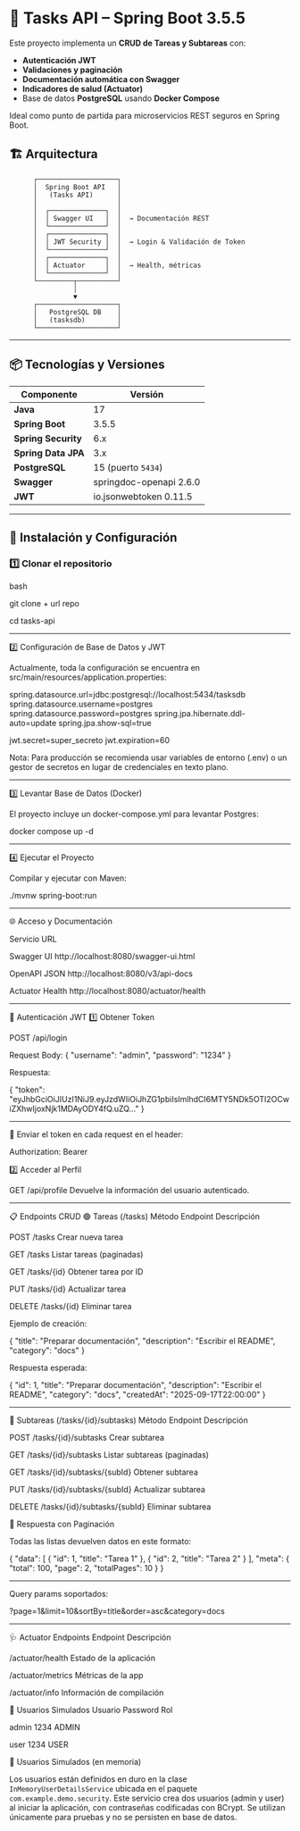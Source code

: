 # 📝 Tasks API – Spring Boot 3.5.5

Este proyecto implementa un **CRUD de Tareas y Subtareas** con:
- **Autenticación JWT**
- **Validaciones y paginación**
- **Documentación automática con Swagger**
- **Indicadores de salud (Actuator)**
- Base de datos **PostgreSQL** usando **Docker Compose**

Ideal como punto de partida para microservicios REST seguros en Spring Boot.

## 🏗️ Arquitectura
          ┌────────────────────┐
          │  Spring Boot API   │
          │   (Tasks API)      │
          │                    │
          │  ┌──────────────┐  │
          │  │ Swagger UI   │  │  → Documentación REST
          │  └──────────────┘  │
          │  ┌──────────────┐  │
          │  │ JWT Security │  │  → Login & Validación de Token
          │  └──────────────┘  │
          │  ┌──────────────┐  │
          │  │ Actuator     │  │  → Health, métricas
          │  └──────────────┘  │
          └─────────┬──────────┘
                    │
                    ▼
          ┌────────────────────┐
          │   PostgreSQL DB    │
          │   (tasksdb)        │
          └────────────────────┘

---

## 📦 Tecnologías y Versiones

| Componente              | Versión |
|------------------------|---------|
| **Java**              | 17 |
| **Spring Boot**       | 3.5.5 |
| **Spring Security**   | 6.x |
| **Spring Data JPA**   | 3.x |
| **PostgreSQL**        | 15 (puerto `5434`) |
| **Swagger**           | springdoc-openapi 2.6.0 |
| **JWT**               | io.jsonwebtoken 0.11.5 |

---

## 🚀 Instalación y Configuración

### 1️⃣ Clonar el repositorio

bash

git clone + url repo

cd tasks-api

---

2️⃣ Configuración de Base de Datos y JWT

Actualmente, toda la configuración se encuentra en src/main/resources/application.properties:

spring.datasource.url=jdbc:postgresql://localhost:5434/tasksdb
spring.datasource.username=postgres
spring.datasource.password=postgres
spring.jpa.hibernate.ddl-auto=update
spring.jpa.show-sql=true

jwt.secret=super_secreto
jwt.expiration=60


Nota: Para producción se recomienda usar variables de entorno (.env) o un gestor de secretos en lugar de credenciales en texto plano.

---

3️⃣ Levantar Base de Datos (Docker)

El proyecto incluye un docker-compose.yml para levantar Postgres:

docker compose up -d

---

4️⃣ Ejecutar el Proyecto

Compilar y ejecutar con Maven:

./mvnw spring-boot:run

---
🌐 Acceso y Documentación

Servicio	URL

Swagger UI	http://localhost:8080/swagger-ui.html

OpenAPI JSON	http://localhost:8080/v3/api-docs

Actuator Health	http://localhost:8080/actuator/health


---
🔑 Autenticación JWT
1️⃣ Obtener Token

POST /api/login

Request Body:
{
  "username": "admin",
  "password": "1234"
}

Respuesta:

{
  "token": "eyJhbGciOiJIUzI1NiJ9.eyJzdWIiOiJhZG1pbiIsImlhdCI6MTY5NDk5OTI2OCwiZXhwIjoxNjk1MDAyODY4fQ.uZQ..."
}

---

📌 Enviar el token en cada request en el header:

Authorization: Bearer <token>

2️⃣ Acceder al Perfil

GET /api/profile
Devuelve la información del usuario autenticado.

---

📋 Endpoints CRUD
🟢 Tareas (/tasks)
Método	Endpoint	Descripción

POST	/tasks	Crear nueva tarea

GET	/tasks	Listar tareas (paginadas)

GET	/tasks/{id}	Obtener tarea por ID

PUT	/tasks/{id}	Actualizar tarea

DELETE	/tasks/{id}	Eliminar tarea


Ejemplo de creación:

{
  "title": "Preparar documentación",
  "description": "Escribir el README",
  "category": "docs"
}

Respuesta esperada:

{
  "id": 1,
  "title": "Preparar documentación",
  "description": "Escribir el README",
  "category": "docs",
  "createdAt": "2025-09-17T22:00:00"
}

---

🔵 Subtareas (/tasks/{id}/subtasks)
Método	Endpoint	Descripción

POST	/tasks/{id}/subtasks	Crear subtarea

GET	/tasks/{id}/subtasks	Listar subtareas (paginadas)

GET	/tasks/{id}/subtasks/{subId}	Obtener subtarea

PUT	/tasks/{id}/subtasks/{subId}	Actualizar subtarea

DELETE	/tasks/{id}/subtasks/{subId}	Eliminar subtarea

📄 Respuesta con Paginación

Todas las listas devuelven datos en este formato:

{
  "data": [
    { "id": 1, "title": "Tarea 1" },
    { "id": 2, "title": "Tarea 2" }
  ],
  "meta": {
    "total": 100,
    "page": 2,
    "totalPages": 10
  }
}

---

Query params soportados:

?page=1&limit=10&sortBy=title&order=asc&category=docs

---

🩺 Actuator Endpoints
Endpoint	Descripción

/actuator/health	Estado de la aplicación

/actuator/metrics	Métricas de la app

/actuator/info	Información de compilación

👥 Usuarios Simulados
Usuario	Password	Rol

admin	1234	ADMIN

user	1234	USER

👥 Usuarios Simulados (en memoria)

Los usuarios están definidos en duro en la clase `InMemoryUserDetailsService` ubicada en el paquete 
`com.example.demo.security`. Este servicio crea dos usuarios (admin y user) al iniciar la aplicación, 
con contraseñas codificadas con BCrypt. Se utilizan únicamente para pruebas y no se persisten en base de datos.




